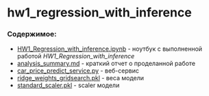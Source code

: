 # hw1_regression_with_inference  

### Содержимое:  
* [HW1_Regression_with_inference.ipynb](https://github.com/helenaukraintseva/hw1_regression_with_inference/blob/main/HW1_Regression_with_inference.ipynb) - ноутбук с выполненной работой *HW1_Regression_with_inference*
* [analysis_summary.md](https://github.com/helenaukraintseva/hw1_regression_with_inference/blob/main/analysis_summary.md)  - краткий отчет о проделанной работе 
* [car_price_predict_service.py](https://github.com/helenaukraintseva/hw1_regression_with_inference/blob/main/car_price_predict_service.py) - веб-сервис 
* [ridge_weights_gridsearch.pkl](https://github.com/helenaukraintseva/hw1_regression_with_inference/blob/main/ridge_weights_gridsearch.pkl) - веса модели
* [standard_scaler.pkl](https://github.com/helenaukraintseva/hw1_regression_with_inference/blob/main/standard_scaler.pkl) - scaler модели  

